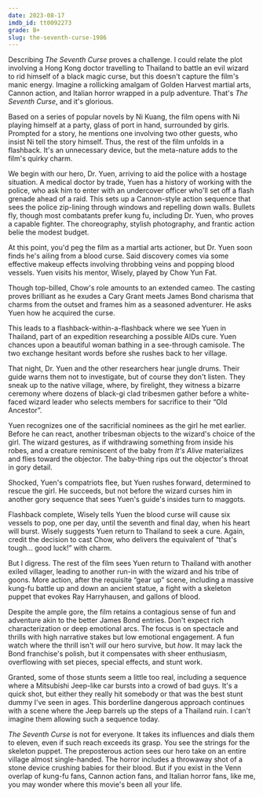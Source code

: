 ```yaml
---
date: 2023-08-17
imdb_id: tt0092273
grade: B+
slug: the-seventh-curse-1986
---
```


Describing _The Seventh Curse_ proves a challenge. I could relate the plot involving a Hong Kong doctor travelling to Thailand to battle an evil wizard to rid himself of a black magic curse, but this doesn't capture the film's manic energy. Imagine a rollicking amalgam of Golden Harvest martial arts, Cannon action, and Italian horror wrapped in a pulp adventure. That's _The Seventh Curse_, and it's glorious.

<!-- end -->

Based on a series of popular novels by Ni Kuang, the film opens with Ni playing himself at a party, glass of port in hand, surrounded by girls. Prompted for a story, he mentions one involving two other guests, who insist Ni tell the story himself. Thus, the rest of the film unfolds in a flashback. It's an unnecessary device, but the meta-nature adds to the film's quirky charm.

We begin with our hero, Dr. Yuen, arriving to aid the police with a hostage situation. A medical doctor by trade, Yuen has a history of working with the police, who ask him to enter with an undercover officer who'll set off a flash grenade ahead of a raid. This sets up a Cannon-style action sequence that sees the police zip-lining through windows and repelling down walls. Bullets fly, though most combatants prefer kung fu, including Dr. Yuen, who proves a capable fighter. The choreography, stylish photography, and frantic action belie the modest budget.

At this point, you'd peg the film as a martial arts actioner, but Dr. Yuen soon finds he's ailing from a blood curse. Said discovery comes via some effective makeup effects involving throbbing veins and popping blood vessels. Yuen visits his mentor, Wisely, played by Chow Yun Fat.

Though top-billed, Chow's role amounts to an extended cameo. The casting proves brilliant as he exudes a Cary Grant meets James Bond charisma that charms from the outset and frames him as a seasoned adventurer. He asks Yuen how he acquired the curse.

This leads to a flashback-within-a-flashback where we see Yuen in Thailand, part of an expedition researching a possible AIDs cure. Yuen chances upon a beautiful woman bathing in a see-through camisole. The two exchange hesitant words before she rushes back to her village.

That night, Dr. Yuen and the other researchers hear jungle drums. Their guide warns them not to investigate, but of course they don't listen. They sneak up to the native village, where, by firelight, they witness a bizarre ceremony where dozens of black-gi clad tribesmen gather before a white-faced wizard leader who selects members for sacrifice to their “Old Ancestor”.

Yuen recognizes one of the sacrificial nominees as the girl he met earlier. Before he can react, another tribesman objects to the wizard's choice of the girl. The wizard gestures, as if withdrawing something from inside his robes, and a creature reminiscent of the baby from <span data-imdb-id="tt0071675">_It's Alive_</span> materializes and flies toward the objector. The baby-thing rips out the objector's throat in gory detail.

Shocked, Yuen's compatriots flee, but Yuen rushes forward, determined to rescue the girl. He succeeds, but not before the wizard curses him in another gory sequence that sees Yuen's guide's insides turn to maggots.

Flashback complete, Wisely tells Yuen the blood curse will cause six vessels to pop, one per day, until the seventh and final day, when his heart will burst. Wisely suggests Yuen return to Thailand to seek a cure. Again, credit the decision to cast Chow, who delivers the equivalent of “that's tough… good luck!” with charm.

But I digress. The rest of the film sees Yuen return to Thailand with another exiled villager, leading to another run-in with the wizard and his tribe of goons. More action, after the requisite “gear up” scene, including a massive kung-fu battle up and down an ancient statue, a fight with a skeleton puppet that evokes Ray Harryhausen, and gallons of blood.

Despite the ample gore, the film retains a contagious sense of fun and adventure akin to the better James Bond entries. Don't expect rich characterization or deep emotional arcs. The focus is on spectacle and thrills with high narrative stakes but low emotional engagement. A fun watch where the thrill isn't _will_ our hero survive, but _how_. It may lack the Bond franchise's polish, but it compensates with sheer enthusiasm, overflowing with set pieces, special effects, and stunt work.

Granted, some of those stunts seem a little too real, including a sequence where a Mitsubishi Jeep-like car bursts into a crowd of bad guys. It's a quick shot, but either they really hit somebody or that was the best stunt dummy I've seen in ages. This borderline dangerous approach continues with a scene where the Jeep barrels up the steps of a Thailand ruin. I can't imagine them allowing such a sequence today.

_The Seventh Curse_ is not for everyone. It takes its influences and dials them to eleven, even if such reach exceeds its grasp. You see the strings for the skeleton puppet. The preposterous action sees our hero take on an entire village almost single-handed. The horror includes a throwaway shot of a stone device crushing babies for their blood. But if you exist in the Venn overlap of kung-fu fans, Cannon action fans, and Italian horror fans, like me, you may wonder where this movie's been all your life.
